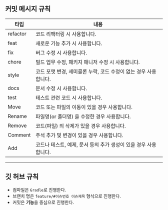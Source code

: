 ## 커밋 메시지 규칙

| 타입       | 내용                                     |
|----------|----------------------------------------|
| refactor | 코드 리팩터링 시 사용합니다.                       |
| feat     | 새로운 기능 추가 시 사용합니다.                     |
| fix      | 버그 수정 시 사용합니다.                         |
| chore    | 빌드 업무 수정, 패키지 매니저 수정 시 사용합니다.          
| style    | 코드 포맷 변경, 세미콜론 누락, 코드 수정이 없는 경우 사용합니다. 
| docs     | 문서 수정 시 사용합니다.                         |
| test     | 테스트 관련 코드 시 사용합니다.                     |
| Move     | 코드 또는 파일의 이동이 있을 경우 사용합니다.             |
| Rename   | 파일명(or 폴더명) 을 수정한 경우 사용합니다.            |
| Remove   | 코드(파일) 의 삭제가 있을 경우 사용합니다.              |
| Comment  | 주석 추가 및 변경이 있을 경우 사용합니다.               |
| Add      | 코드나 테스트, 예제, 문서 등의 추가 생성이 있을 경우 사용합니다. |

---

## 깃 허브 규칙

- 컴파일은 `Gradle`로 진행한다.
- 브랜치 명은 `feature/#이슈번호 이슈제목` 형식으로 진행한다.
- 커밋은 **기능**을 중심으로 진행한다.

